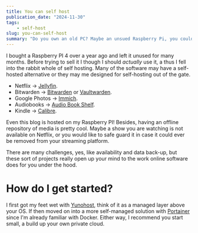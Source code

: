 ```yaml
---
title: You can self host
publication_date: "2024-11-30"
tags:
    - self-host
slug: you-can-self-host
summary: "Do you own an old PC? Maybe an unsued Raspberry Pi, you could try self-hosting."
---
```


I bought a Raspberry PI 4 over a year ago and left it unused for many months. Before trying to sell it I though I should _actually_ use it, a thus I fell into the rabbit whole of self hosting. Many of the software may have a self-hosted alternative or they may me designed for self-hosting out of the gate.

-   Netflix -> [Jellyfin](https://jellyfin.org/).
-   Bitwarden -> [Bitwarden](https://bitwarden.com/help/self-host-an-organization/) or [Vaultwarden](https://github.com/dani-garcia/vaultwarden).
-   Google Photos -> [Immich](https://immich.app/).
-   Audiobooks -> [Audio Book Shelf](https://www.audiobookshelf.org/).
-   Kindle -> [Calibre](https://github.com/janeczku/calibre-web).

Even this blog is hosted on my Raspberry PI! Besides, having an offline repository of media is pretty cool. Maybe a show you are watching is not available on Netflix, or you would like to safe guard it in case it could ever be removed from your streaming platform.

There are many challenges, yes, like availability and data back-up, but these sort of projects really open up your mind to the work online software does for you under the hood.

# How do I get started?

I first got my feet wet with [Yunohost](https://yunohost.org/), think of it as a managed layer above your OS. If then moved on into a more self-managed solution with [Portainer](https://www.portainer.io/) since I'm already familiar with Docker. Either way, I recommend you start small, a build up your own private cloud.
